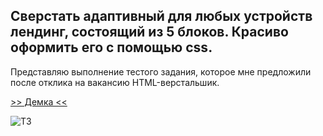 ## Сверстать адаптивный для любых устройств лендинг, состоящий из 5 блоков. Красиво оформить его с помощью css. 

Представляю выполнение тестого задания, которое мне предложили после отклика на вакансию HTML-верстальшик.

[>> Демка <<](https://efremandre.github.io/LevelUp-test-task/)

![ТЗ](https://raw.githubusercontent.com/efremandre/LevelUp-test-task-/main/img/test_task_descript.png)
